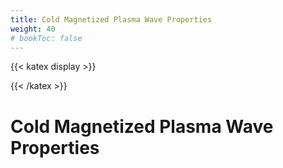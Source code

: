 ```yaml
---
title: Cold Magnetized Plasma Wave Properties
weight: 40
# bookToc: false
---
```



{{< katex display >}}

{{< /katex >}}

# Cold Magnetized Plasma Wave Properties


